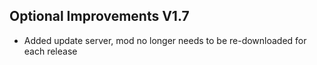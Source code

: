 ## Optional Improvements V1.7
- Added update server, mod no longer needs to be re-downloaded for each release
